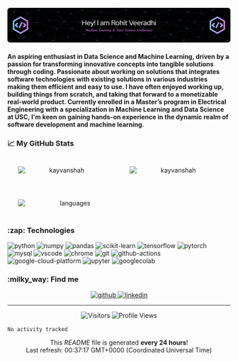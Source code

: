 ![Header](static/github-header-image.png)
<!-- <h1 align="center">Hi 👋, I'm Rohit</h1>
<h2 align="center">Machine Learning &amp; Data Science Enthusiast</h2> -->
<h4>An aspiring enthusiast in Data Science and Machine Learning, driven by a passion for transforming innovative concepts into tangible solutions through coding. Passionate about working on solutions that integrates software technologies with existing solutions in various industries making them efficient and easy to use. I have often enjoyed working up, building things from scratch, and taking that forward to a monetizable real-world product.  Currently enrolled in a Master’s program in Electrical Engineering with a specialization in Machine Learning and Data Science at USC, I&#39;m keen on gaining hands-on experience in the dynamic realm of software development and machine learning.</h4>

### 📈 My GitHub Stats
<div style="display: flex;" align="center">
     <img align="center" width="48%"
          style="margin: 20px; padding: 0 4px;"
          src="https://github-readme-streak-stats.herokuapp.com/?user=Rohit04121998&count_private=true&show_icons=true&theme=tokyonight&hide_border=true" 
          alt="kayvanshah" />
     <img align="center" width="48%"
          style="margin: 20px; padding: 0 4px;"
          src="https://github-readme-stats-sigma-five.vercel.app/api?username=Rohit04121998&show_icons=true&locale=en&count_private=true&show_icons=true&theme=tokyonight&hide_border=true"
          alt="kayvanshah" />
</div>

<br/>
<div style="display: flex;" align="center">
     <img align="center" width="48%"
          style="margin: 20px; padding: 0 4px;"
          src="https://github-readme-stats-sigma-five.vercel.app/api/top-langs/?username=Rohit04121998&show_icons=true&theme=tokyonight&hide_border=true&layout=compact" 
          alt="languages" />
</div>

<!-- TECHNOLOGIES -->
<h3>:zap: Technologies</h3>

<p>
    <img alt="python" src="https://img.shields.io/badge/Python-black?logo=python&amp;amp;style=plastic" /> <img alt="numpy" src="https://img.shields.io/badge/NumPy-black?logo=numpy&amp;amp;style=plastic" /> <img alt="pandas" src="https://img.shields.io/badge/Pandas-black?logo=pandas&amp;amp;style=plastic" /> <img alt="scikit-learn" src="https://img.shields.io/badge/Scikit%20Learn-black?logo=scikit-learn&amp;amp;style=plastic" /> <img alt="tensorflow" src="https://img.shields.io/badge/Tensorflow-black?logo=tensorflow&amp;amp;style=plastic" /> <img alt="pytorch" src="https://img.shields.io/badge/Pytorch-black?logo=pytorch&amp;amp;style=plastic" /> <img alt="mysql" src="https://img.shields.io/badge/MySQL-black?logo=mysql&amp;amp;style=plastic" /> <img alt="vscode" src="https://img.shields.io/badge/VSCode-black?logo=visual-studio-code&amp;amp;style=plastic" /> <img alt="chrome" src="https://img.shields.io/badge/Google%20Chrome-black?logo=google-chrome&amp;amp;style=plastic" /> <img alt="git" src="https://img.shields.io/badge/Git-black?logo=git&amp;amp;style=plastic" /> <img alt="github-actions" src="https://img.shields.io/badge/Github%20Actions-black?logo=github-actions&amp;amp;style=plastic" /> <img alt="google-cloud-platform" src="https://img.shields.io/badge/GCP-black?logo=google-cloud&amp;amp;style=plastic" /> <img alt="jupyter" src="https://img.shields.io/badge/Jupyter Notebook-black?logo=jupyter&amp;amp;style=plastic" /> <img alt="googlecolab" src="https://img.shields.io/badge/Google Colab-black?logo=googlecolab&amp;amp;style=plastic" /> 
</p>

<!-- SOCIAL -->
<h3>:milky_way: Find me</h3>

<p align="center">
    <a href="https://github.com/Rohit04121998" target="_blank">
        <img alt="github" src="https://img.shields.io/badge/GitHub-100000?style=for-the-badge&amp;logo=github&amp;logoColor=white" />
    </a><a href="https://www.linkedin.com/in/rohit-veeradhi/" target="_blank">
        <img alt="linkedin" src="https://img.shields.io/badge/LinkedIn-0077B5?style=for-the-badge&amp;logo=linkedin&amp;logoColor=white" />
    </a>
</p>

<hr />

<!-- GitHub profile viewers and visitors -->
<p align="center">
    <img alt="Visitors" src="https://visitor-badge.laobi.icu/badge?page_id=Rohit04121998&color=blue"/>
    <img alt="Profile Views" src="https://komarev.com/ghpvc/?username=Rohit04121998"/>
</p>

<!-- FOOTER -->
<!--START_SECTION:waka-->
```text
No activity tracked
```
<!--END_SECTION:waka-->
<p align="center">
    This <i>README</i> file is generated <b>every 24 hours</b>!</br>
    Last refresh: 00:37:17 GMT+0000 (Coordinated Universal Time)<br />
</p>
<!-- <p align="center">
    <img src="https://github.com/Rohit04121998/Rohit04121998/workflows/README%20build/badge.svg" /> 
    <img alt="Stars" src="https://img.shields.io/github/stars/Rohit04121998/Rohit04121998?style=flat-square&labelColor=343b41"/> 
    <img alt="Forks" src="https://img.shields.io/github/forks/Rohit04121998/Rohit04121998?style=flat-square&labelColor=343b41"/>
</p> -->


